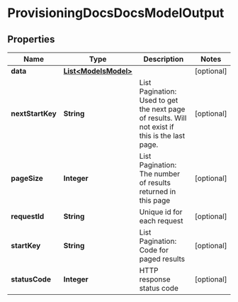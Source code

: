 

# ProvisioningDocsDocsModelOutput


## Properties

| Name | Type | Description | Notes |
|------------ | ------------- | ------------- | -------------|
|**data** | [**List&lt;ModelsModel&gt;**](ModelsModel.md) |  |  [optional] |
|**nextStartKey** | **String** | List Pagination: Used to get the next page of results. Will not exist if this is the last page. |  [optional] |
|**pageSize** | **Integer** | List Pagination: The number of results returned in this page |  [optional] |
|**requestId** | **String** | Unique id for each request |  [optional] |
|**startKey** | **String** | List Pagination: Code for paged results |  [optional] |
|**statusCode** | **Integer** | HTTP response status code |  [optional] |



